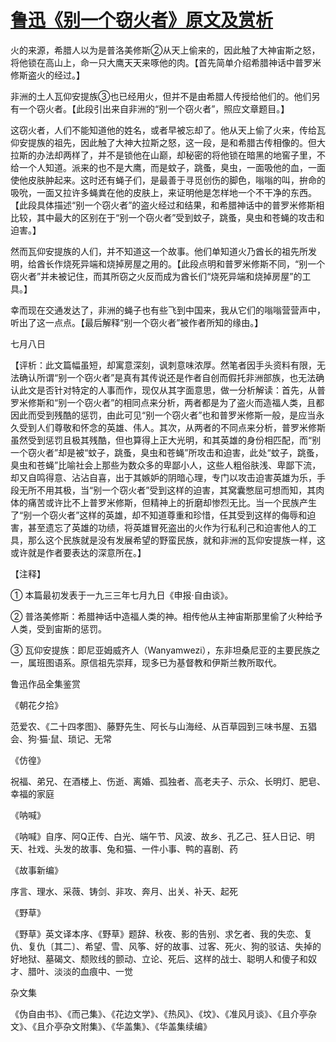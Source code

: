 # [鲁迅《别一个窃火者》原文及赏析](https://www.vrrw.net/wx/8111.html)

火的来源，希腊人以为是普洛美修斯②从天上偷来的，因此触了大神宙斯之怒，将他锁在高山上，命一只大鹰天天来啄他的肉。【首先简单介绍希腊神话中普罗米修斯盗火的经过。】

非洲的土人瓦仰安提族③也已经用火，但并不是由希腊人传授给他们的。他们另有一个窃火者。【此段引出来自非洲的“别一个窃火者”，照应文章题目。】



这窃火者，人们不能知道他的姓名，或者早被忘却了。他从天上偷了火来，传给瓦仰安提族的祖先，因此触了大神大拉斯之怒，这一段，是和希腊古传相像的。但大拉斯的办法却两样了，并不是锁他在山巅，却秘密的将他锁在暗黑的地窖子里，不给一个人知道。派来的也不是大鹰，而是蚊子，跳蚤，臭虫，一面吸他的血，一面使他皮肤肿起来。这时还有蝇子们，是最善于寻觅创伤的脚色，嗡嗡的叫，拚命的吸吮，一面又拉许多蝇粪在他的皮肤上，来证明他是怎样地一个不干净的东西。【此段具体描述“别一个窃火者”的盗火经过和结果，和希腊神话中的普罗米修斯相比较，其中最大的区别在于“别一个窃火者”受到蚊子，跳蚤，臭虫和苍蝇的攻击和迫害。】

然而瓦仰安提族的人们，并不知道这一个故事。他们单知道火乃酋长的祖先所发明，给酋长作烧死异端和烧掉房屋之用的。【此段点明和普罗米修斯不同，“别一个窃火者”并未被记住，而其所窃之火反而成为酋长们“烧死异端和烧掉房屋”的工具。】

幸而现在交通发达了，非洲的蝇子也有些飞到中国来，我从它们的嗡嗡营营声中，听出了这一点点。【最后解释“别一个窃火者”被作者所知的缘由。】

七月八日

【评析：此文篇幅虽短，却寓意深刻，讽刺意味浓厚。然笔者因手头资料有限，无法确认所谓“别一个窃火者”是真有其传说还是作者自创而假托非洲部族，也无法确认此文是否针对特定的人事而作，现仅从其字面意思，做一分析解读：首先，从普罗米修斯和“别一个窃火者”的相同点来分析，两者都是为了盗火而造福人类，且都因此而受到残酷的惩罚，由此可见“别一个窃火者”也和普罗米修斯一般，是应当永久受到人们尊敬和怀念的英雄、伟人。其次，从两者的不同点来分析，普罗米修斯虽然受到惩罚且极其残酷，但也算得上正大光明，和其英雄的身份相匹配，而“别一个窃火者”却是被“蚊子，跳蚤，臭虫和苍蝇”所攻击和迫害，此处“蚊子，跳蚤，臭虫和苍蝇”比喻社会上那些为数众多的卑鄙小人，这些人粗俗肤浅、卑鄙下流，却又自鸣得意、沾沾自喜，出于其嫉妒的阴暗心理，专门以攻击迫害英雄为乐，手段无所不用其极，当“别一个窃火者”受到这样的迫害，其窝囊憋屈可想而知，其肉体的痛苦或许比不上普罗米修斯，但精神上的折磨却惨烈无比。当一个民族产生了“别一个窃火者”这样的英雄，却不知道尊重和珍惜，任其受到这样的侮辱和迫害，甚至遗忘了英雄的功绩，将英雄冒死盗出的火作为行私利己和迫害他人的工具，那么这个民族就是没有发展希望的野蛮民族，就和非洲的瓦仰安提族一样，这或许就是作者要表达的深意所在。】



【注释】

① 本篇最初发表于一九三三年七月九日《申报·自由谈》。

② 普洛美修斯：希腊神话中造福人类的神。相传他从主神宙斯那里偷了火种给予人类，受到宙斯的惩罚。

③ 瓦仰安提族：即尼亚姆威齐人（Wanyamwezi），东非坦桑尼亚的主要民族之一，属班图语系。原信祖先崇拜，现多已为基督教和伊斯兰教所取代。

鲁迅作品全集鉴赏

《朝花夕拾》

范爱农、《二十四孝图》、藤野先生、阿长与山海经、从百草园到三味书屋、五猖会、狗·猫·鼠、琐记、无常

《仿徨》

祝福、弟兄、在酒楼上、伤逝、离婚、孤独者、高老夫子、示众、长明灯、肥皂、幸福的家庭

《呐喊》

《呐喊》自序、阿Q正传、白光、端午节、风波、故乡、孔乙己、狂人日记、明天、社戏、头发的故事、兔和猫、一件小事、鸭的喜剧、药

《故事新编》

序言、理水、采薇、铸剑、非攻、奔月、出关、补天、起死

《野草》

《野草》英文译本序、《野草》题辞、秋夜、影的告别、求乞者、我的失恋、复仇、复仇〔其二〕、希望、雪、风筝、好的故事、过客、死火、狗的驳诘、失掉的好地狱、墓碣文、颓败线的颤动、立论、死后、这样的战士、聪明人和傻子和奴才、腊叶、淡淡的血痕中、一觉

杂文集

《伪自由书》、《而己集》、《花边文学》、《热风》、《坟》、《准风月谈》、《且介亭杂文》、《且介亭杂文附集》、《华盖集》、《华盖集续编》

